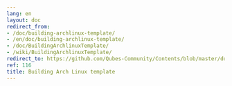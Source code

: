 ```yaml
---
lang: en
layout: doc
redirect_from:
- /doc/building-archlinux-template/
- /en/doc/building-archlinux-template/
- /doc/BuildingArchlinuxTemplate/
- /wiki/BuildingArchlinuxTemplate/
redirect_to: https://github.com/Qubes-Community/Contents/blob/master/docs/building/building-archlinux-template.md
ref: 116
title: Building Arch Linux template
---
```

